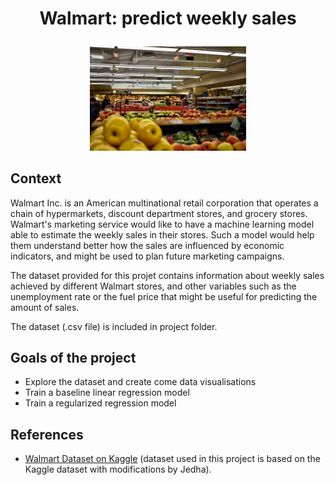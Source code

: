 # <p align="center">Walmart: predict weekly sales</p>

<p align="center"> <img src="supermarket_illustration.jpg" width="250"> </p>

## Context 

Walmart Inc. is an American multinational retail corporation that operates a chain of hypermarkets, discount department stores, and grocery stores. Walmart's marketing service would like to have a machine learning model able to estimate the weekly sales in their stores. Such a model would help them understand better how the sales are influenced by economic indicators, and might be used to plan future marketing campaigns.

The dataset provided for this projet contains information about weekly sales achieved by different Walmart stores, and other variables such as the unemployment rate or the fuel price that might be useful for predicting the amount of sales.

The dataset (.csv file) is included in project folder. 

## Goals of the project
 - Explore the dataset and create come data visualisations
 - Train a baseline linear regression model
 - Train a regularized regression model

## References

- [Walmart Dataset on Kaggle](https://www.kaggle.com/datasets/yasserh/walmart-dataset) (dataset used in this project is based on the Kaggle dataset with modifications by Jedha).